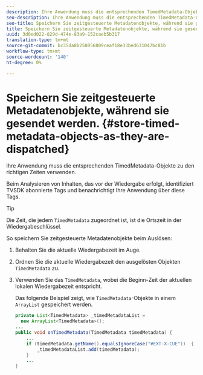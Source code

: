 ```yaml
---
description: Ihre Anwendung muss die entsprechenden TimedMetadata-Objekte zu den richtigen Zeiten verwenden.
seo-description: Ihre Anwendung muss die entsprechenden TimedMetadata-Objekte zu den richtigen Zeiten verwenden.
seo-title: Speichern Sie zeitgesteuerte Metadatenobjekte, während sie gesendet werden
title: Speichern Sie zeitgesteuerte Metadatenobjekte, während sie gesendet werden
uuid: 3d0ed022-829d-474e-83a9-152caeb5b317
translation-type: tm+mt
source-git-commit: bc35da8b258056809ceaf18e33bed631047bc81b
workflow-type: tm+mt
source-wordcount: '140'
ht-degree: 0%

---
```



# Speichern Sie zeitgesteuerte Metadatenobjekte, während sie gesendet werden. {#store-timed-metadata-objects-as-they-are-dispatched}

Ihre Anwendung muss die entsprechenden TimedMetadata-Objekte zu den richtigen Zeiten verwenden.

Beim Analysieren von Inhalten, das vor der Wiedergabe erfolgt, identifiziert TVSDK abonnierte Tags und benachrichtigt Ihre Anwendung über diese Tags.

>[!TIP]
>
>Die Zeit, die jedem `TimedMetadata` zugeordnet ist, ist die Ortszeit in der Wiedergabeschlüssel.

So speichern Sie zeitgesteuerte Metadatenobjekte beim Auslösen:

1. Behalten Sie die aktuelle Wiedergabezeit im Auge.
1. Ordnen Sie die aktuelle Wiedergabezeit den ausgelösten Objekten `TimedMetadata` zu.

1. Verwenden Sie das `TimedMetadata`, wobei die Beginn-Zeit der aktuellen lokalen Wiedergabezeit entspricht.

   Das folgende Beispiel zeigt, wie `TimedMetadata`-Objekte in einem `ArrayList` gespeichert werden.

   ```java
   private List<TimedMetadata> _timedMetadataList =  
     new ArrayList<TimedMetadata>(); 
   ... 
   public void onTimedMetadata(TimedMetadata timedMetadata) { 
       ... 
       if (timedMetadata.getName().equalsIgnoreCase("#EXT-X-CUE"))  { 
           _timedMetadataList.add(timedMetadata); 
       } 
       ... 
   }
   ```

